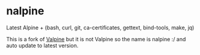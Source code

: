 # nalpine
Latest Alpine + (bash, curl, git, ca-certificates, gettext, bind-tools, make, jq)

This is a fork of [Valpine](https://github.com/digivava/valpine) but it is not Valpine so the name is nalpine :/ and auto update to latest version.
